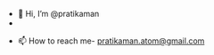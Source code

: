 - 👋 Hi, I’m @pratikaman
- 
<!-- - 💞️ I’m looking to collaborate on ... -->
- 📫 How to reach me- pratikaman.atom@gmail.com

<!---
pratikaman/pratikaman is a ✨ special ✨ repository because its `README.md` (this file) appears on your GitHub profile.
You can click the Preview link to take a look at your changes.
--->
